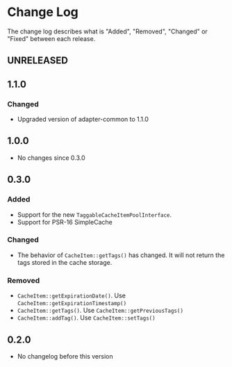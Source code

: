 # Change Log

The change log describes what is "Added", "Removed", "Changed" or "Fixed" between each release. 

## UNRELEASED

## 1.1.0

### Changed
* Upgraded version of adapter-common to 1.1.0

## 1.0.0

* No changes since 0.3.0

## 0.3.0

### Added

* Support for the new `TaggableCacheItemPoolInterface`. 
* Support for PSR-16 SimpleCache

### Changed

* The behavior of `CacheItem::getTags()` has changed. It will not return the tags stored in the cache storage. 

### Removed

* `CacheItem::getExpirationDate()`. Use `CacheItem::getExpirationTimestamp()`
* `CacheItem::getTags()`. Use `CacheItem::getPreviousTags()`
* `CacheItem::addTag()`. Use `CacheItem::setTags()`

## 0.2.0

* No changelog before this version
